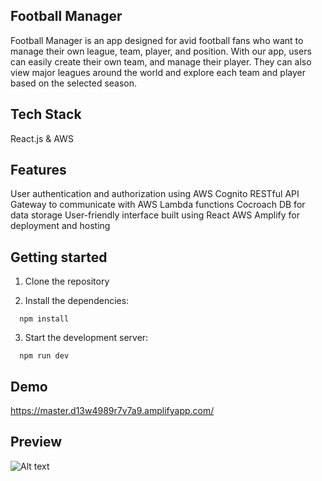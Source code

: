 ## Football Manager

Football Manager is an app designed for avid football fans who want to manage their own league, team, player, and position. With our app, users can easily create their own team, and manage their player. They can also view major leagues around the world and explore each team and player based on the selected season.

## Tech Stack

React.js & AWS

## Features

User authentication and authorization using AWS Cognito
RESTful API Gateway to communicate with AWS Lambda functions
Cocroach DB for data storage
User-friendly interface built using React
AWS Amplify for deployment and hosting

## Getting started

1. Clone the repository

2. Install the dependencies:

```
  npm install
```

3. Start the development server:

```
  npm run dev
```

## Demo

https://master.d13w4989r7v7a9.amplifyapp.com/

## Preview

<img src="/public/preview.png" alt="Alt text" title="Optional title">

